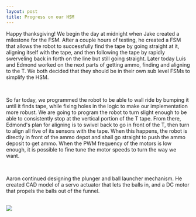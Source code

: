 ```yaml
---
layout: post
title: Progress on our HSM
---
```


<p>
Happy thanksgiving! We begin the day at midnight when Jake created a milestone for the FSM. After a couple hours of testing, he created a FSM that allows the robot to successfully find the tape by going straight at it, aligning itself with the tape, and then following the tape by rapidly swerveling back in forth on the line but still going straight. Later today Luis and Edmond worked on the next parts of getting ammo, finding and aligning to the T. We both decided that they should be in their own sub level FSMs to simplify the HSM. </p><br />

<p>
So far today, we programmed the robot to be able to wall ride by bumping it until it finds tape, while fixing holes in the logic to make our implementation more robust. We are going to program the robot to turn slight enough to be able to consistently stop at the vertical portion of the T tape. From there, Edmond's plan for aligning is to swivel back to go in front of the T, then turn to align all five of its sensors with the tape. When this happens, the robot is directly in front of the ammo depot and shall go straight to push the ammo deposit to get ammo. When the PWM frequency of the motors is low enough, it is possible to fine tune the motor speeds to turn the way we want. 
</p><br />

<p>
Aaron continued designing the plunger and ball launcher mechanism. He created CAD model of a servo actuator that lets the balls in, and a DC motor that propels the balls out of the funnel. 
</p><br />

<img src="http://iamtechknow.github.io/118website/images/launcher_mechanism.jpg" />